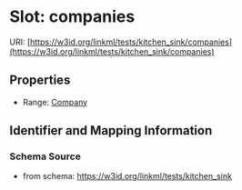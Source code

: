 # Slot: companies

URI: [https://w3id.org/linkml/tests/kitchen_sink/companies](https://w3id.org/linkml/tests/kitchen_sink/companies)



<!-- no inheritance hierarchy -->


## Properties

 * Range: [Company](Company.md)



## Identifier and Mapping Information







### Schema Source


* from schema: https://w3id.org/linkml/tests/kitchen_sink



